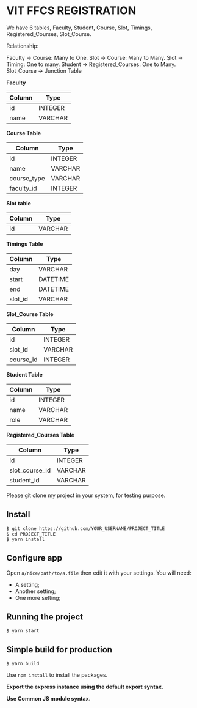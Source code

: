 # VIT FFCS REGISTRATION

We have 6 tables, Faculty, Student, Course, Slot, Timings, Registered_Courses, Slot_Course.

Relationship:

Faculty -> Course: Many to One.
Slot -> Course: Many to Many.
Slot -> Timing: One to many.
Student -> Registered_Courses: One to Many.
Slot_Course -> Junction Table

**Faculty**

| Column   | Type    |
| -------- | ------- |
| id       | INTEGER |
| name     | VARCHAR |

**Course Table**

| Column              | Type    |
| ------------------- | ------- |
| id                  | INTEGER |
| name                | VARCHAR |
| course_type         | VARCHAR |
| faculty_id          | INTEGER |

**Slot table**

| Column    | Type     |
| --------- | -------- |
| id        | VARCHAR  |

**Timings Table**

| Column    | Type     |
| --------- | -------- |
| day       | VARCHAR  |
| start     | DATETIME |
| end       | DATETIME |
| slot_id   | VARCHAR  |

**Slot_Course Table**

| Column    | Type     |
| --------- | -------- |
| id        | INTEGER  |
| slot_id   | VARCHAR  |
| course_id | INTEGER  |

**Student Table**

| Column   | Type    |
| -------- | ------- |
| id       | INTEGER |
| name     | VARCHAR |
| role     | VARCHAR |

**Registered_Courses Table**

| Column         | Type    |
| -------------- | ------- |
| id             | INTEGER |
| slot_course_id | VARCHAR |
| student_id     | VARCHAR |

Please git clone my project in your system, for testing purpose.

## Install

    $ git clone https://github.com/YOUR_USERNAME/PROJECT_TITLE
    $ cd PROJECT_TITLE
    $ yarn install

## Configure app

Open `a/nice/path/to/a.file` then edit it with your settings. You will need:

- A setting;
- Another setting;
- One more setting;

## Running the project

    $ yarn start

## Simple build for production

    $ yarn build


Use `npm install` to install the packages.

**Export the express instance using the default export syntax.**

**Use Common JS module syntax.**
